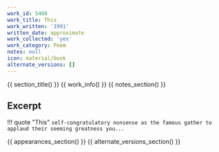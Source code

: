 ```yaml
---
work_id: 5488
work_title: This
work_written: '1991'
written_date: approximate
work_collected: 'yes'
work_category: Poem
notes: null
icon: material/book
alternate_versions: []
---
```


{{ section_title() }}
{{ work_info() }}
{{ notes_section() }}
## Excerpt
!!! quote "This"
    ```
    self-congratulatory nonsense as the
    famous gather to applaud their seeming
    greatness
    you...
    ```

{{ appearances_section() }}
{{ alternate_versions_section() }}
